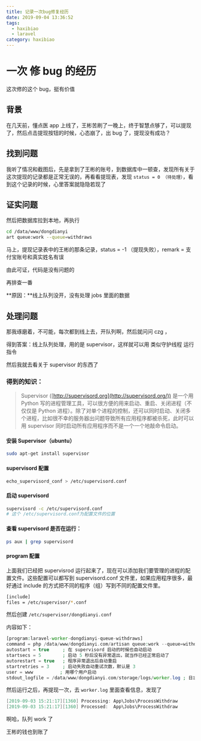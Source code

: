 ```yaml
---
title: 记录一次bug修复经历
date: 2019-09-04 13:36:52
tags:
  - haxibiao
  - laravel
category: haxibiao
---
```


# 一次 修 bug 的经历

这次修的这个 bug，挺有价值

## 背景

在几天前，懂点医 app 上线了，王彬苦刷了一晚上，终于智慧点够了，可以提现了，然后点击提现按钮的时候，心态崩了，出 bug 了，提现没有成功？

## 找到问题

我听了情况和截图后，先是拿到了王彬的账号，到数据库中一顿查，发现所有关于这次提现的记录都是正常无误的，再看看提现表，发现 `status = 0 （待处理）`，看到这个记录的时候，心里答案就隐隐若现了

## 证实问题

然后把数据库拉到本地，再执行

```sh
cd /data/www/dongdianyi
art queue:work --queue=withdraws
```

马上，提现记录表中的王彬的那条记录，status = -1 （提现失败），remark = 支付宝账号和真实姓名有误

由此可证，代码是没有问题的

再排查一番

**原因：**线上队列没开，没有处理 jobs 里面的数据

## 处理问题

那我琢磨着，不可能，每次都到线上去，开队列啊，然后就问问 czg ，

得到答案：线上队列处理，用的是 supervisor，这样就可以用 类似守护线程 运行指令

然后我就去看关于 supervisor 的东西了

### 得到的知识：

> Supervisor ([http://supervisord.org](http://supervisord.org/)) 是一个用 Python 写的进程管理工具，可以很方便的用来启动、重启、关闭进程（不仅仅是 Python 进程）。除了对单个进程的控制，还可以同时启动、关闭多个进程，比如很不幸的服务器出问题导致所有应用程序都被杀死，此时可以用 supervisor 同时启动所有应用程序而不是一个一个地敲命令启动。

#### 安装 Supervisor（ubuntu）

```sh
sudo apt-get install supervisor
```

#### supervisord 配置

```sh
echo_supervisord_conf > /etc/supervisord.conf
```

#### 启动 supervisord

```sh
supervisord -c /etc/supervisord.conf
# 这个 /etc/supervisord.conf为配置文件的位置
```

#### 查看 supervisord 是否在运行：

```sh
ps aux | grep supervisord
```

#### program 配置

上面我们已经把 supervisrod 运行起来了，现在可以添加我们要管理的进程的配置文件。这些配置可以都写到 supervisord.conf 文件里，如果应用程序很多，最好通过 include 的方式把不同的程序（组）写到不同的配置文件里。

```sh
[include]
files = /etc/supervisor/*.conf
```

然后创建 `/etc/supervisor/dongdianyi.conf`

内容如下：

```php
[program:laravel-worker-dongdianyi-queue-withdraws]
command = php /data/www/dongdianyi.com/artisan queue:work --queue=withdraws --sleep=3 --tries=1 --timeout=300  ; 启动命令
autostart = true     ; 在 supervisord 启动的时候也自动启动
startsecs = 5        ; 启动 5 秒后没有异常退出，就当作已经正常启动了
autorestart = true   ; 程序异常退出后自动重启
startretries = 3     ; 启动失败自动重试次数，默认是 3
user = www          ; 用哪个用户启动
stdout_logfile = /data/www/dongdianyi.com/storage/logs/worker.log ; 日志位置
```

然后运行之后，再提现一次，去 `worker.log` 里面查看信息，发现了

```verilog
[2019-09-03 15:21:17][1360] Processing: App\Jobs\ProcessWithdraw
[2019-09-03 15:21:17][1360] Processed:  App\Jobs\ProcessWithdraw
```

啊哈，队列 work 了

王彬的钱也到账了
